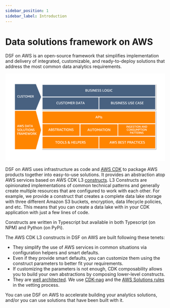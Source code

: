 ```yaml
---
sidebar_position: 1
sidebar_label: Introduction
---
```


# Data solutions framework on AWS 

DSF on AWS is an open-source framework that simplifies implementation and delivery of integrated, customizable, and ready-to-deploy solutions that address the most common data analytics requirements. 

![DSF on AWS Overview](../../static/img/aws-dsf-overview.png)

DSF on AWS uses infrastructure as code and [AWS CDK](https://aws.amazon.com/cdk/) to package AWS products together into easy-to-use solutions. It provides an abstraction atop AWS services based on AWS CDK L3 [constructs](https://docs.aws.amazon.com/cdk/v2/guide/constructs.html). 
L3 Constructs are opinionated implementations of common technical patterns and generally create multiple resources that are configured to work with each other. For example, we provide a construct that creates a complete data lake storage with three different Amazon S3 buckets, encryption, data lifecycle policies, and etc. 
This means that you can create a data lake with in your CDK application with just a few lines of code. 

Constructs are written in Typescript but available in both Typescript (on NPM) and Python (on PyPi).

The AWS CDK L3 constructs in DSF on AWS are built following these tenets:
* They simplify the use of AWS services in common situations via configuration helpers and smart defaults.
* Even if they provide smart defaults, you can customize them using the construct parameters to better fit your requirements.
* If customizing the parameters is not enough, CDK composability allows you to build your own abstractions by composing lower-level constructs.
* They are [well architected](https://aws.amazon.com/fr/architecture/well-architected/?wa-lens-whitepapers.sort-by=item.additionalFields.sortDate&wa-lens-whitepapers.sort-order=desc&wa-guidance-whitepapers.sort-by=item.additionalFields.sortDate&wa-guidance-whitepapers.sort-order=desc). We use [CDK-nag](https://github.com/cdklabs/cdk-nag) and the [AWS Solutions rules](https://github.com/cdklabs/cdk-nag/blob/main/RULES.md#awssolutions) in the vetting process.


You can use DSF on AWS to accelerate building your analytics solutions, and/or you can use solutions that have been built with it.
